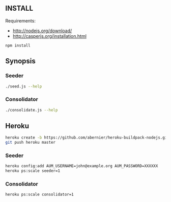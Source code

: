 ## INSTALL

Requirements:

 - http://nodejs.org/download/
 - http://casperjs.org/installation.html

```
npm install
```

## Synopsis

### Seeder

```sh
./seed.js --help
```

### Consolidator

```sh
./consolidate.js --help
```

## Heroku

```sh
heroku create -b https://github.com/abernier/heroku-buildpack-nodejs.git
git push heroku master
```

### Seeder

```sh
heroku config:add AUM_USERNAME=john@example.org AUM_PASSWORD=XXXXXX
heroku ps:scale seeder=1
```

### Consolidator

```sh
heroku ps:scale consolidator=1
```